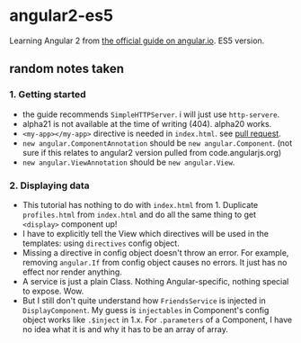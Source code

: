 # angular2-es5

Learning Angular 2 from [the official guide on angular.io](https://angular.io/docs/js/latest/guide/). ES5 version.

## random notes taken

### 1. Getting started

- the guide recommends `SimpleHTTPServer`. i will just use `http-servere`.
- alpha21 is not available at the time of writing (404). alpha20 works.
- `<my-app></my-app>` directive is needed in `index.html`. see [pull request](https://github.com/angular/angular.io/issues/94).
- `new angular.ComponentAnnotation` should be `new angular.Component`. (not sure if this relates to angular2 version pulled from code.angularjs.org)
- `new angular.ViewAnnotation` should be `new angular.View`.

### 2. Displaying data

- This tutorial has nothing to do with `index.html` from 1. Duplicate `profiles.html` from `index.html` and do all the same thing to get `<display>` component up!
- I have to explicitly tell the View which directives will be used in the templates: using `directives` config object.
- Missing a directive in config object doesn't throw an error. For example, removing `angular.If` from config object causes no errors. It just has no effect nor render anything.
- A service is just a plain Class. Nothing Angular-specific, nothing special to expose. Wow.
- But I still don't quite understand how `FriendsService` is injected in `DisplayComponent`. My guess is `injectables` in Component's config object works like `.$inject` in 1.x. For `.parameters` of a Component, I have no idea what it is and why it has to be an array of array.